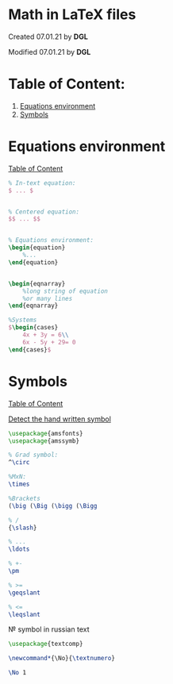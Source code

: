 # Math in LaTeX files #

Created 07.01.21 by **DGL**

Modified 07.01.21 by **DGL**

# Table of Content:

<!-- vim-markdown-toc GFM -->

1. [Equations environment](#equations-environment)
1. [Symbols](#symbols)

<!-- vim-markdown-toc -->

# Equations environment #
[Table of Content](#table-of-content)


```latex
% In-text equation:
$ ... $


% Centered equation:
$$ ... $$


% Equations environment:
\begin{equation}
	%...
\end{equation}


\begin{eqnarray}
	%long string of equation
	%or many lines
\end{eqnarray}

%Systems
$\begin{cases}
	4x + 3y = 6\\
	6x - 5y + 29= 0
\end{cases}$
```


# Symbols #
[Table of Content](#table-of-content)

[Detect the hand written symbol](http://detexify.kirelabs.org/classify.html)

```latex
\usepackage{amsfonts}
\usepackage{amssymb}

% Grad symbol:
^\circ

%MxN:
\times

%Brackets
(\big (\Big (\bigg (\Bigg

% /
{\slash}

% ...
\ldots

% +-
\pm

% >=
\geqslant

% <=
\leqslant
```



№ symbol in russian text

```latex
\usepackage{textcomp}

\newcommand*{\No}{\textnumero}

\No 1
```
